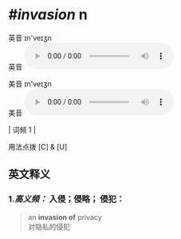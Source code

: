 # ***\#invasion*** n
英音 ɪn'veɪʒn  
英音
<audio src="./media/invasion-B.aac" controls="controls"></audio>

美音 ɪn'veɪʒn  
美音
<audio src="./media/invasion.aac" controls="controls"></audio>



| 词频 1 |  

用法点拨  [C] & [U]

英文释义
---
### 1.*高义频：* **入侵；侵略； 侵犯：**  

 > an **invasion of** privacy   
 > 对隐私的侵犯    


